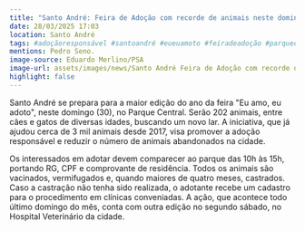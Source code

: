 ```yaml
---
title: "Santo André: Feira de Adoção com recorde de animais neste domingo"
date: 28/03/2025 17:03
location: Santo André
tags: #adoçãoresponsável #santoandré #eueuamoto #feiradeadoção #parquecentral #cãesegatos #adoteumamigo #petlovers #ong #bemestaranimal #abc360noticias
mentions: Pedro Seno.
image-source: Eduardo Merlino/PSA
image-url: assets/images/news/Santo André Feira de Adoção com recorde de animais neste domingo.jpg
highlight: false
---
```


Santo André se prepara para a maior edição do ano da feira "Eu amo, eu adoto", neste domingo (30), no Parque Central. Serão 202 animais, entre cães e gatos de diversas idades, buscando um novo lar. A iniciativa, que já ajudou cerca de 3 mil animais desde 2017, visa promover a adoção responsável e reduzir o número de animais abandonados na cidade.

Os interessados em adotar devem comparecer ao parque das 10h às 15h, portando RG, CPF e comprovante de residência. Todos os animais são vacinados, vermifugados e, quando maiores de quatro meses, castrados. Caso a castração não tenha sido realizada, o adotante recebe um cadastro para o procedimento em clínicas conveniadas. A ação, que acontece todo último domingo do mês, conta com outra edição no segundo sábado, no Hospital Veterinário da cidade.